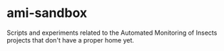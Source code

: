 # ami-sandbox

Scripts and experiments related to the Automated Monitoring of Insects projects that don't have a proper home yet.
